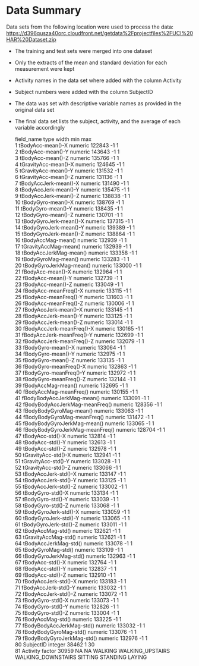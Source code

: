 Data Summary
======================================================================
Data sets from the following location were used to process the data: 
https://d396qusza40orc.cloudfront.net/getdata%2Fprojectfiles%2FUCI%20HAR%20Dataset.zip 

- The training and test sets were merged into one dataset
- Only the extracts of the mean and standard deviation for each measurement were kept 
- Activity names in the data set where added with the column Activity
- Subject numbers were added with the column SubjectID
- The data was set with descriptive variable names as provided in the original data set
- The final data set lists the subject, activity, and the average of each variable accordingly 

	field_name	type	width	min	max						
1	tBodyAcc-mean()-X	numeric	122843	-1	1						
2	tBodyAcc-mean()-Y	numeric	143643	-1	1						
3	tBodyAcc-mean()-Z	numeric	135766	-1	1						
4	tGravityAcc-mean()-X	numeric	124645	-1	1						
5	tGravityAcc-mean()-Y	numeric	131532	-1	1						
6	tGravityAcc-mean()-Z	numeric	131136	-1	1						
7	tBodyAccJerk-mean()-X	numeric	131490	-1	1						
8	tBodyAccJerk-mean()-Y	numeric	135475	-1	1						
9	tBodyAccJerk-mean()-Z	numeric	138838	-1	1						
10	tBodyGyro-mean()-X	numeric	138769	-1	1						
11	tBodyGyro-mean()-Y	numeric	138435	-1	1						
12	tBodyGyro-mean()-Z	numeric	130701	-1	1						
13	tBodyGyroJerk-mean()-X	numeric	137315	-1	1						
14	tBodyGyroJerk-mean()-Y	numeric	139389	-1	1						
15	tBodyGyroJerk-mean()-Z	numeric	138864	-1	1						
16	tBodyAccMag-mean()	numeric	132939	-1	1						
17	tGravityAccMag-mean()	numeric	132939	-1	1						
18	tBodyAccJerkMag-mean()	numeric	133358	-1	1						
19	tBodyGyroMag-mean()	numeric	133283	-1	1						
20	tBodyGyroJerkMag-mean()	numeric	133000	-1	1						
21	fBodyAcc-mean()-X	numeric	132964	-1	1						
22	fBodyAcc-mean()-Y	numeric	132739	-1	1						
23	fBodyAcc-mean()-Z	numeric	133049	-1	1						
24	fBodyAcc-meanFreq()-X	numeric	133115	-1	1						
25	fBodyAcc-meanFreq()-Y	numeric	131603	-1	1						
26	fBodyAcc-meanFreq()-Z	numeric	130006	-1	1						
27	fBodyAccJerk-mean()-X	numeric	133145	-1	1						
28	fBodyAccJerk-mean()-Y	numeric	133125	-1	1						
29	fBodyAccJerk-mean()-Z	numeric	133014	-1	1						
30	fBodyAccJerk-meanFreq()-X	numeric	130165	-1	1						
31	fBodyAccJerk-meanFreq()-Y	numeric	132699	-1	1						
32	fBodyAccJerk-meanFreq()-Z	numeric	132079	-1	1						
33	fBodyGyro-mean()-X	numeric	133064	-1	1						
34	fBodyGyro-mean()-Y	numeric	132975	-1	1						
35	fBodyGyro-mean()-Z	numeric	133135	-1	1						
36	fBodyGyro-meanFreq()-X	numeric	132863	-1	1						
37	fBodyGyro-meanFreq()-Y	numeric	132972	-1	1						
38	fBodyGyro-meanFreq()-Z	numeric	132144	-1	1						
39	fBodyAccMag-mean()	numeric	132695	-1	1						
40	fBodyAccMag-meanFreq()	numeric	130155	-1	1						
41	fBodyBodyAccJerkMag-mean()	numeric	133091	-1	1						
42	fBodyBodyAccJerkMag-meanFreq()	numeric	128356	-1	1						
43	fBodyBodyGyroMag-mean()	numeric	133063	-1	1						
44	fBodyBodyGyroMag-meanFreq()	numeric	131472	-1	1						
45	fBodyBodyGyroJerkMag-mean()	numeric	133065	-1	1						
46	fBodyBodyGyroJerkMag-meanFreq()	numeric	128704	-1	1						
47	tBodyAcc-std()-X	numeric	132814	-1	1						
48	tBodyAcc-std()-Y	numeric	132613	-1	1						
49	tBodyAcc-std()-Z	numeric	132978	-1	1						
50	tGravityAcc-std()-X	numeric	132941	-1	1						
51	tGravityAcc-std()-Y	numeric	133028	-1	1						
52	tGravityAcc-std()-Z	numeric	133066	-1	1						
53	tBodyAccJerk-std()-X	numeric	133147	-1	1						
54	tBodyAccJerk-std()-Y	numeric	133125	-1	1						
55	tBodyAccJerk-std()-Z	numeric	133002	-1	1						
56	tBodyGyro-std()-X	numeric	133134	-1	1						
57	tBodyGyro-std()-Y	numeric	133039	-1	1						
58	tBodyGyro-std()-Z	numeric	133068	-1	1						
59	tBodyGyroJerk-std()-X	numeric	133059	-1	1						
60	tBodyGyroJerk-std()-Y	numeric	133065	-1	1						
61	tBodyGyroJerk-std()-Z	numeric	133011	-1	1						
62	tBodyAccMag-std()	numeric	132621	-1	1						
63	tGravityAccMag-std()	numeric	132621	-1	1						
64	tBodyAccJerkMag-std()	numeric	133078	-1	1						
65	tBodyGyroMag-std()	numeric	133109	-1	1						
66	tBodyGyroJerkMag-std()	numeric	132963	-1	1						
67	fBodyAcc-std()-X	numeric	132764	-1	1						
68	fBodyAcc-std()-Y	numeric	132837	-1	1						
69	fBodyAcc-std()-Z	numeric	132910	-1	1						
70	fBodyAccJerk-std()-X	numeric	133183	-1	1						
71	fBodyAccJerk-std()-Y	numeric	133032	-1	1						
72	fBodyAccJerk-std()-Z	numeric	133072	-1	1						
73	fBodyGyro-std()-X	numeric	133073	-1	1						
74	fBodyGyro-std()-Y	numeric	132826	-1	1						
75	fBodyGyro-std()-Z	numeric	133004	-1	1						
76	fBodyAccMag-std()	numeric	133225	-1	1						
77	fBodyBodyAccJerkMag-std()	numeric	133032	-1	1						
78	fBodyBodyGyroMag-std()	numeric	133076	-1	1						
79	fBodyBodyGyroJerkMag-std()	numeric	132976	-1	1						
80	SubjectID	integer	38462	1	30						
81	Activity	factor	30959	NA	NA	WALKING	WALKING_UPSTAIRS	WALKING_DOWNSTAIRS	SITTING	STANDING	LAYING

